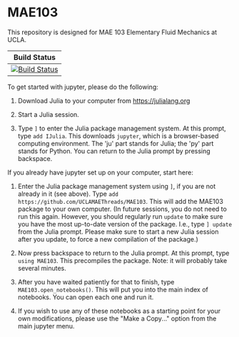# MAE103

This repository is designed for MAE 103 Elementary Fluid Mechanics at UCLA.

| Build Status |
|:---:|
| [![Build Status](https://github.com/UCLAMAEThreads/MAE103/actions/workflows/CI.yml/badge.svg)](https://github.com/UCLAMAEThreads/MAE103/actions/workflows/CI.yml)

To get started with jupyter, please do the following:

1. Download Julia to your computer from https://julialang.org

2. Start a Julia session.

3. Type `]` to enter the Julia package management system. At this prompt, type `add IJulia`. This downloads `jupyter`, which is a browser-based computing environment. The 'ju' part stands for Julia; the 'py' part stands for Python. You can return to the Julia prompt by pressing backspace.

If you already have jupyter set up on your computer, start here:

1. Enter the Julia package management system using `]`, if you are not already in it (see above). Type `add https://github.com/UCLAMAEThreads/MAE103`. This will add the MAE103 package to your own computer. (In future sessions, you do not need to run this again. However, you should regularly run `update` to make sure you have the most up-to-date version of the package. I.e., type `] update` from the Julia prompt. Please make sure to start a new Julia session after you update, to force a new compilation of the package.)

2. Now press backspace to return to the Julia prompt. At this prompt, type `using MAE103`. This precompiles the package. Note: it will probably take several minutes.

3. After you have waited patiently for that to finish, type `MAE103.open_notebooks()`. This will put you into the main index of notebooks. You can open each one and run it.

4. If you wish to use any of these notebooks as a starting point for your own modifications, please use the "Make a Copy..." option from the main jupyter menu.
